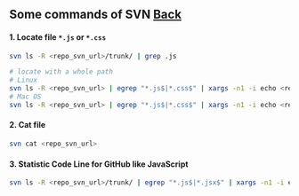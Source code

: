 ## Some commands of SVN [Back](./qa.md)

#### 1. Locate file `*.js` or `*.css`

```bash
svn ls -R <repo_svn_url>/trunk/ | grep .js

# locate with a whole path
# Linux
svn ls -R <repo_svn_url> | egrep "*.js$|*.css$" | xargs -n1 -i echo <repo_svn_url>/trunk/{} | awk "{print $1$2}"
# Mac OS
svn ls -R <repo_svn_url> | egrep "*.js$|*.css$" | xargs -n1 -i echo <repo_svn_url>/trunk/{} | awk "{print $1$2}"
```

#### 2. Cat file

```bash
svn cat <repo_svn_url>
```

#### 3. Statistic Code Line for GitHub like JavaScript

```bash
svn ls -R <repo_svn_url>/trunk/ | egrep "*.js$|*.jsx$" | xargs -n1 -i echo <repo_svn_url>/trunk/{} | awk "{print $1$2}" | xargs svn cat | grep -v ^$ | wc -l
```